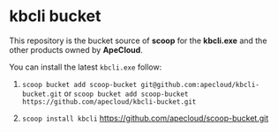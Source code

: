 # kbcli bucket

This repository is the bucket source of **scoop** for the **kbcli.exe** and the other products owned by **ApeCloud**.

You can install the latest `kbcli.exe` follow:

1. `scoop bucket add scoop-bucket git@github.com:apecloud/kbcli-bucket.git` or `scoop bucket add scoop-bucket https://github.com/apecloud/kbcli-bucket.git`

2. `scoop install kbcli`
https://github.com/apecloud/scoop-bucket.git
